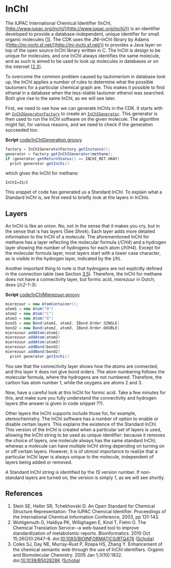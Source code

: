 <a name="sec:inchi"></a>
# InChI

The IUPAC International Chemical Identifier (<a name="tp1">InChI</a>, 
[http://www.iupac.org/inchi/](http://www.iupac.org/inchi/)) is an identifier developed
to provide a database-independent, unique identifier for small organic
molecules [<a href="#citeref1">1</a>]. The CDK uses the <a name="tp2">JNI-InChI</a> library by Adams
([http://jni-inchi.sf.net/](http://jni-inchi.sf.net/)) to provides
a Java layer on top of the open source InChI library written in C.
The InChI is design to be unique for molecules, and one InChI always identifies
the same molecule, and as such is aimed to be used to look up molecules in
databases or on the internet [<a href="#citeref2">2</a>,<a href="#citeref3">3</a>].

To overcome the common problem caused by <a name="tp3">tautomerism</a> in database look up,
the InChI applies a number of rules to determine what the possible tautomers
for a particular chemical graph are. This makes it possible to find ethanal
in a database when the less-stable tautomer ethenol was searched. Both give
rise to the same InChI, as we will see later.

First, we need to see how we can generate InChIs in the CDK. It starts with
an [`InChIGeneratorFactory`](http://cdk.github.io/cdk/latest/docs/api/org/openscience/cdk/inchi/InChIGeneratorFactory.html) to create an [`InChIGenerator`](http://cdk.github.io/cdk/latest/docs/api/org/openscience/cdk/inchi/InChIGenerator.html). This
generator is then used to run the InChI software on the given molecule. The
algorithm might fail, for various reasons, and we need to check if the
generation succeeded too:

**Script** [code/InChIGeneration.groovy](code/InChIGeneration.code.md)
```groovy
factory = InChIGeneratorFactory.getInstance();
generator = factory.getInChIGenerator(methane);
if (generator.getReturnStatus() == INCHI_RET.OKAY)
  print generator.getInchi()
```

which gives the InChI for methane:

```plain
InChI=1S/C
```

This snippet of code has generated us a <a name="tp4">Standard InChI</a>. To explain
what a Standard InChI is, we first need to briefly look at the layers in
InChIs.

## Layers

An InChI is like an onion. No, not in the sense that it makes you
cry, but in the sense that is has layers {See *Shrek*).
Each layer adds more detailed information to the InChI of a molecule.
The aforementioned InChI for methane has a layer reflecting the molecular
formula (*/CH4*) and a hydrogen layer showing the number of
hydrogens for each atom (*/h1H4*). Except for the molecular formula
layer, most layers start with a lower case character, as is visible in the
hydrogen layer, indicated by the (*/h*).

Another important thing to note is that hydrogens are not explicitly
defined in the connection table (see Section [3.5](atomsbonds.md#sec:hydrogens)).
Therefore, the InChI for methane does not have a connectivity layer,
but formic acid, *mierezuur* in Dutch, does (*/c2-1-3*):

**Script** [code/InChIMierezuur.groovy](code/InChIMierezuur.code.md)
```groovy
mierezuur = new AtomContainer();
atom1 = new Atom("O")
atom2 = new Atom("C")
atom3 = new Atom("O")
bond1 = new Bond(atom1, atom2, IBond.Order.SINGLE)
bond2 = new Bond(atom2, atom3, IBond.Order.DOUBLE)
mierezuur.addAtom(atom1)
mierezuur.addAtom(atom2)
mierezuur.addAtom(atom3)
mierezuur.addBond(bond1)
mierezuur.addBond(bond2)
  print generator.getInchi()
```

You see that the <a name="tp5">connectivity layer</a> shows how the atoms are connected, and
this layer it does not give bond orders. The atom numbering follows the molecular
formula, where the hydrogens are not numbered. Therefore, the carbon
has atom number 1, while the oxygens are atoms 2 and 3.

Now, have a careful look at this InChI for formic acid. Take a few minutes for
this, and make sure you fully understand the connectivity and hydrogen
layers (the answer is given in code snippet ??).

Other layers the InChI supports include those for, for example, stereochemistry.
The InChI software has a number of option to enable or disable certain layers.
This explains the existence of the <a name="tp6">Standard InChI</a>. This version of
the InChI is created when a particular set of layers is used, allowing the
InChI string to be used as <a name="tp7">unique identifier</a>: because it removes the
choice of layers, one molecule always has the same standard InChI, whereas
a molecule can have multiple InChI string depending on turning on or off certain
layers. However, it is of utmost importance to realize that a particular InChI
layer is always unique to the molecule, independent of layers being added
or removed.

A Standard InChI string is identified by the *1S* version number. If
non-standard layers are turned on, the version is simply *1*, as we will
see shortly.

## References

1. <a name="citeref1"></a>Stein SE, Heller SR, Tchekhovski D. An Open Standard for Chemical Structure Representation: The IUPAC Chemical Identifier. Proceedings of the International Chemical Information Conference, 2003, pp 131-143.
2. <a name="citeref2"></a>Wohlgemuth G, Haldiya PK, Willighagen E, Kind T, Fiehn O. The Chemical Translation Service--a web-based tool to improve standardization of metabolomic reports. Bioinformatics. 2010 Oct 15;26(20):2647–8.  doi:[10.1093/BIOINFORMATICS/BTQ476](https://doi.org/10.1093/BIOINFORMATICS/BTQ476) ([Scholia](https://tools.wmflabs.org/scholia/doi/10.1093/BIOINFORMATICS/BTQ476))
3. <a name="citeref3"></a>Coles SJ, Day NE, Murray-Rust P, Rzepa HS, Zhang Y. Enhancement of the chemical semantic web through the use of InChI identifiers. Organic and Biomolecular Chemistry. 2005 Jan 1;3(10):1832.  doi:[10.1039/B502828K](https://doi.org/10.1039/B502828K) ([Scholia](https://tools.wmflabs.org/scholia/doi/10.1039/B502828K))


